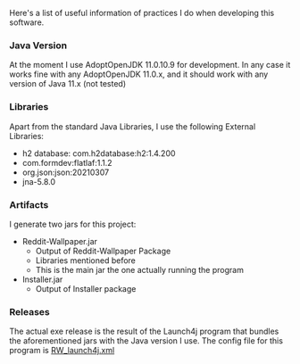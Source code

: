 Here's a list of useful information of practices I do when developing this software.

### Java Version
At the moment I use AdoptOpenJDK 11.0.10.9 for development. In any case it works fine with any AdoptOpenJDK 11.0.x, and it should work with any version of Java 11.x (not tested) 

### Libraries
Apart from the standard Java Libraries, I use the following External Libraries:
- h2 database: com.h2database:h2:1.4.200
- com.formdev:flatlaf:1.1.2
- org.json:json:20210307
- jna-5.8.0

### Artifacts  
I generate two jars for this project:
- Reddit-Wallpaper.jar
  - Output of Reddit-Wallpaper Package
  - Libraries mentioned before
  - This is the main jar the one actually running the program
- Installer.jar
  - Output of Installer package
 
### Releases
The actual exe release is the result of the Launch4j program that bundles the aforementioned jars with the Java version I use. The config file for this program is [RW_launch4j.xml](https://github.com/Mamiglia/Reddit-Wallpaper/tree/main/.build/RW_launch4j.xml)
